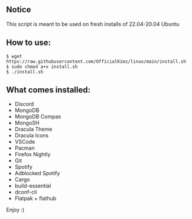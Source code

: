 ## Notice
This script is meant to be used on fresh installs of 22.04-20.04 Ubuntu

## How to use:

```
$ wget https://raw.githubusercontent.com/OfficialKimz/linux/main/install.sh
$ sudo chmod a+x install.sh
$ ./install.sh
```

## What comes installed:
 - Discord
 - MongoDB
 - MongoDB Compas
 - MongoSH
 - Dracula Theme
 - Dracula Icons
 - VSCode
 - Pacman
 - Firefox Nightly 
 - Git
 - Spotify
 - Adblocked Spotify
 - Cargo
 - build-essential
 - dconf-cli
 - Flatpak + flathub
 
 Enjoy :)
